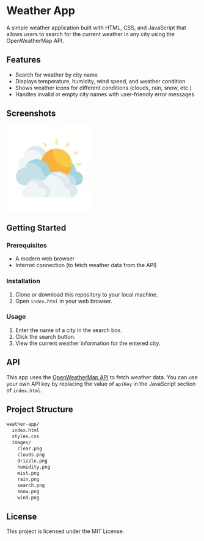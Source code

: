 # Weather App

A simple weather application built with HTML, CSS, and JavaScript that allows users to search for the current weather in any city using the OpenWeatherMap API.

## Features
- Search for weather by city name
- Displays temperature, humidity, wind speed, and weather condition
- Shows weather icons for different conditions (clouds, rain, snow, etc.)
- Handles invalid or empty city names with user-friendly error messages

## Screenshots
![Weather App Screenshot](images/clouds.png)

## Getting Started

### Prerequisites
- A modern web browser
- Internet connection (to fetch weather data from the API)

### Installation
1. Clone or download this repository to your local machine.
2. Open `index.html` in your web browser.

### Usage
1. Enter the name of a city in the search box.
2. Click the search button.
3. View the current weather information for the entered city.

## API
This app uses the [OpenWeatherMap API](https://openweathermap.org/api) to fetch weather data. You can use your own API key by replacing the value of `apiKey` in the JavaScript section of `index.html`.

## Project Structure
```
weather-app/
  index.html
  styles.css
  images/
    clear.png
    clouds.png
    drizzle.png
    humidity.png
    mist.png
    rain.png
    search.png
    snow.png
    wind.png
```

## License
This project is licensed under the MIT License.